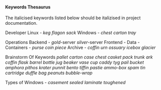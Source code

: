 #### Keywords Thesaurus

The italicised keywords listed below should be italizised in project documentation.

Developer
    Linux   - *keg*   *flagon* *sack*
    Windows - *chest* *carton*  *tray*

Operations
    Backend - *gold*-server *silver*-server
    Frontend - 
    Data - 
    Containers - *purse* *coin* *piece*
    Archive - *coffin* *urn* *ossuary* *icebox* *glacier* 

Brainstorm Of Keywords
    *pallet* *carton* *case* *chest* *casket* *pack* *trunk* *ark* *coffin*
    *flask* *barrel* *bottle* *jug* *beaker* *vase* *cup* *caddy* *tyg* 
    *pail* *bucket* *amphora* *pithos* *krater*
    *punnit* *bento* *tiffin*
    *pastie*
    *ammo-box* *spam* *tin* *cartridge*
    *duffle* *bag*
    *peanuts* *bubble-wrap*
     
Types of Windows - *casement* *sealed* *laminate* *toughened* 
